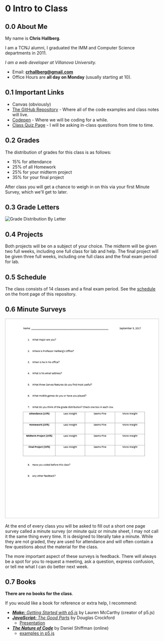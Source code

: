 # 0 Intro to Class

## 0.0 About Me

My name is **Chris Hallberg**.

I am a TCNJ alumni, I graduated the IMM and Computer Science departments in 2011.

*I am a web developer at Villanova University.*

- Email: **crhallberg@gmail.com**
- Office Hours are **all day on Monday** (usually starting at 10).


## 0.1 Important Links

- Canvas (obviously)
- [The GitHub Repository](https://github.com/crhallberg/IMM120) - Where all of the code examples and class notes will live.
- [Codepen](https://codepen.io/crhallberg/pen/ZyrdYG) - Where we will be coding for a while.
- [Class Quiz Page](https://quiz-34c95.firebaseapp.com) - I will be asking in-class questions from time to time.


## 0.2 Grades

The distribution of grades for this class is as follows:

- 15% for attendance
- 25% of all Homework
- 25% for your midterm project
- 35% for your final project

After class you will get a chance to weigh in on this via your first Minute Survey, which we'll get to later.


## 0.3 Grade Letters

![Grade Distribution By Letter](https://i0.wp.com/greatcollegeadvice.com/wp-content/uploads/2008/11/slide15.jpg)


## 0.4 Projects

Both projects will be on a subject of your choice. The midterm will be given two full weeks, including one full class for lab and help. The final project will be given three full weeks, including one full class and the final exam period for lab.


## 0.5 Schedule

The class consists of 14 classes and a final exam period. See the [schedule](../README.md) on the front page of this repository.


## 0.6 Minute Surveys

![Picture of a minute survey](./minutesurvey.png)

At the end of every class you will be asked to fill out a short one page survey called a minute survey (or minute quiz or minute sheet, I may not call it the same thing every time. It is designed to literally take a minute. While they are not graded, they are used for attendance and will often contain a few questions about the material for the class.

The more important aspect of these surveys is feedback. There will always be a spot for you to request a meeting, ask a question, express confusion, or tell me what I can do better next week.


## 0.7 Books

**There are no books for the class**.

If you would like a book for reference or extra help, I recommend:

- [***Make:** Getting Started with p5.js*](https://p5js.org/books/) by Lauren McCarthy (creator of p5.js)
- [***JavaScript:** The Good Parts*](http://shop.oreilly.com/product/9780596517748.do) by Douglas Crockford
  - [Presentation](http://gnab.github.io/js-workshop/)
- [***The Nature of Code***](http://natureofcode.com/html) by Daniel Shiffman (online)
  - [examples in p5.js](https://github.com/shiffman/The-Nature-of-Code-Examples-p5.js)
